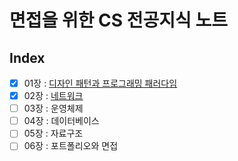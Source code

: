 # 면접을 위한 CS 전공지식 노트

## Index

- [x] 01장 : [디자인 패턴과 프로그래밍 패러다임](https://github.com/YooJinRa/book-cs-note/blob/main/summary/01.md)
- [x] 02장 : [네트워크](https://github.com/YooJinRa/book-cs-note/blob/main/summary/02.md)
- [ ] 03장 : 운영체제
- [ ] 04장 : 데이터베이스
- [ ] 05장 : 자료구조
- [ ] 06장 : 포트폴리오와 면접
